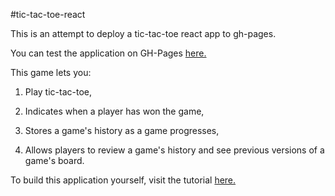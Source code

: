 #tic-tac-toe-react

This is an attempt to deploy a tic-tac-toe react app to gh-pages.

You can test the application on GH-Pages <a href=https://elborracho420.github.io/tic-tac-toe title="Tic Tac Toe"> here.</a>

This game lets you:

1) Play tic-tac-toe,

2) Indicates when a player has won the game,

3) Stores a game's history as a game progresses,

4) Allows players to review a game's history and see previous versions of a game's board.

To build this application yourself, visit the tutorial <a href=https://reactjs.org/tutorial/tutorial.html title="Tutorial"> here.</a>